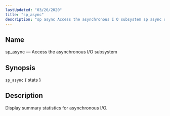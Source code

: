 ```yaml
---
lastUpdated: "03/26/2020"
title: "sp_async"
description: "sp async Access the asynchronous I O subsystem sp async stats Display summary statistics for asynchronous I O..."
---
```


<a name="console_commands.sp_async"></a> 
## Name

sp_async — Access the asynchronous I/O subsystem

## Synopsis

`sp_async` { stats }

<a name="idp14128640"></a> 
## Description

Display summary statistics for asynchronous I/O.